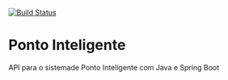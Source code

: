 [![Build Status](https://travis-ci.org/ReinaldoDomingos/ponto-inteligente-api.svg?branch=master)](https://travis-ci.org/ReinaldoDomingos/ponto-inteligente-api)
# Ponto Inteligente
API para o sistemade Ponto Inteligente com Java e Spring Boot

